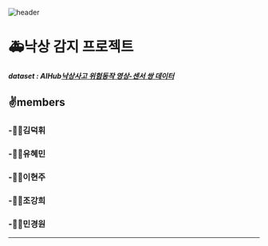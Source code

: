 ![header](https://capsule-render.vercel.app/api?type=waving&color=auto&height=300&section=header&text=Fall_project%20&fontSize=90)

# **🚑낙상 감지 프로젝트**

##### dataset : AIHub[낙상사고 위험동작 영상-센서 쌍 데이터](https://www.aihub.or.kr/aihubdata/data/view.do?currMenu=115&topMenu=100&aihubDataSe=data&dataSetSn=71641)

## ✌️members
### -🙋‍♂️김덕휘

### -🙋‍♀️유혜민

### -👩‍💻이현주

### -👨‍💻조강희

### -🧑‍💻민경원

******
